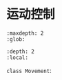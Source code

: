 #  运动控制

```{toctree}
:maxdepth: 2
:glob:
```

```{contents} 目录
:depth: 2
:local:
```

`class Movement`:
